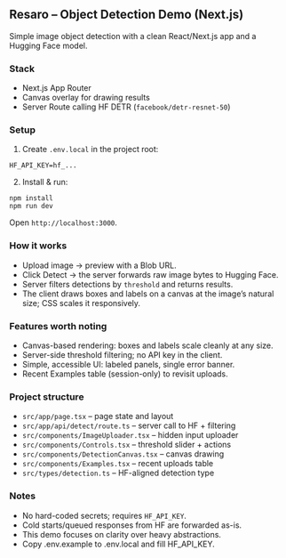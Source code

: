 ## Resaro – Object Detection Demo (Next.js)

Simple image object detection with a clean React/Next.js app and a Hugging Face model.

### Stack
- Next.js App Router
- Canvas overlay for drawing results
- Server Route calling HF DETR (`facebook/detr-resnet-50`)

### Setup
1) Create `.env.local` in the project root:
```
HF_API_KEY=hf_...
```
2) Install & run:
```
npm install
npm run dev
```
Open `http://localhost:3000`.

### How it works
- Upload image → preview with a Blob URL.
- Click Detect → the server forwards raw image bytes to Hugging Face.
- Server filters detections by `threshold` and returns results.
- The client draws boxes and labels on a canvas at the image’s natural size; CSS scales it responsively.

### Features worth noting
- Canvas-based rendering: boxes and labels scale cleanly at any size.
- Server-side threshold filtering; no API key in the client.
- Simple, accessible UI: labeled panels, single error banner.
- Recent Examples table (session-only) to revisit uploads.

### Project structure
- `src/app/page.tsx` – page state and layout
- `src/app/api/detect/route.ts` – server call to HF + filtering
- `src/components/ImageUploader.tsx` – hidden input uploader
- `src/components/Controls.tsx` – threshold slider + actions
- `src/components/DetectionCanvas.tsx` – canvas drawing
- `src/components/Examples.tsx` – recent uploads table
- `src/types/detection.ts` – HF-aligned detection type

### Notes
- No hard-coded secrets; requires `HF_API_KEY`.
- Cold starts/queued responses from HF are forwarded as-is.
- This demo focuses on clarity over heavy abstractions.
- Copy .env.example to .env.local and fill HF_API_KEY.

